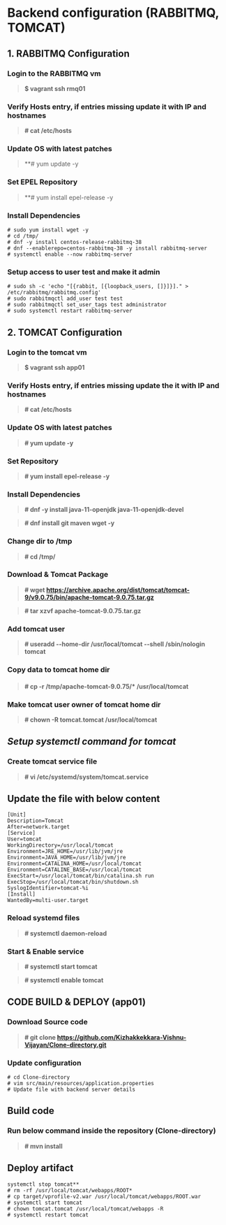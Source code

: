 # Backend configuration (RABBITMQ, TOMCAT) 
## 1. RABBITMQ Configuration
### Login to the RABBITMQ vm
>  **$ vagrant ssh rmq01**
### Verify Hosts entry, if entries missing update it with IP and hostnames
>  **# cat /etc/hosts**
### Update OS with latest patches
>  **# yum update -y
### Set EPEL Repository
>  **# yum install epel-release -y
### Install Dependencies
```
# sudo yum install wget -y
# cd /tmp/
# dnf -y install centos-release-rabbitmq-38
# dnf --enablerepo=centos-rabbitmq-38 -y install rabbitmq-server
# systemctl enable --now rabbitmq-server
```
### Setup access to user test and make it admin
```
# sudo sh -c 'echo "[{rabbit, [{loopback_users, []}]}]." > /etc/rabbitmq/rabbitmq.config'
# sudo rabbitmqctl add_user test test
# sudo rabbitmqctl set_user_tags test administrator
# sudo systemctl restart rabbitmq-server
```
## 2. TOMCAT Configuration
### Login to the tomcat vm
>  **$ vagrant ssh app01**
### Verify Hosts entry, if entries missing update the it with IP and hostnames
>  **# cat /etc/hosts**
### Update OS with latest patches
>  **# yum update -y**
### Set Repository
>  **# yum install epel-release -y**
### Install Dependencies
>  **# dnf -y install java-11-openjdk java-11-openjdk-devel**

>  **# dnf install git maven wget -y**

### Change dir to /tmp
>  **# cd /tmp/**
### Download & Tomcat Package
>  **# wget https://archive.apache.org/dist/tomcat/tomcat-9/v9.0.75/bin/apache-tomcat-9.0.75.tar.gz**

> **# tar xzvf apache-tomcat-9.0.75.tar.gz**

### Add tomcat user
> **# useradd --home-dir /usr/local/tomcat --shell /sbin/nologin tomcat**

### Copy data to tomcat home dir
> #### # cp -r /tmp/apache-tomcat-9.0.75/* /usr/local/tomcat
### Make tomcat user owner of tomcat home dir
> **# chown -R tomcat.tomcat /usr/local/tomcat**
## _Setup systemctl command for tomcat_
### Create tomcat service file
> **# vi /etc/systemd/system/tomcat.service**
## Update the file with below content
```
[Unit]
Description=Tomcat
After=network.target
[Service]
User=tomcat
WorkingDirectory=/usr/local/tomcat
Environment=JRE_HOME=/usr/lib/jvm/jre
Environment=JAVA_HOME=/usr/lib/jvm/jre
Environment=CATALINA_HOME=/usr/local/tomcat
Environment=CATALINE_BASE=/usr/local/tomcat
ExecStart=/usr/local/tomcat/bin/catalina.sh run
ExecStop=/usr/local/tomcat/bin/shutdown.sh
SyslogIdentifier=tomcat-%i
[Install]
WantedBy=multi-user.target
```
### Reload systemd files
> **# systemctl daemon-reload**
### Start & Enable service
> **# systemctl start tomcat**

> **# systemctl enable tomcat**
## CODE BUILD & DEPLOY (app01)
### Download Source code
> **# git clone https://github.com/Kizhakkekkara-Vishnu-Vijayan/Clone-directory.git**
### Update configuration
```
# cd Clone-directory
# vim src/main/resources/application.properties
# Update file with backend server details
```
## Build code
### Run below command inside the repository (Clone-directory)
> **# mvn install**
## Deploy artifact
```
systemctl stop tomcat**
# rm -rf /usr/local/tomcat/webapps/ROOT*
# cp target/vprofile-v2.war /usr/local/tomcat/webapps/ROOT.war
# systemctl start tomcat
# chown tomcat.tomcat /usr/local/tomcat/webapps -R
# systemctl restart tomcat
```

